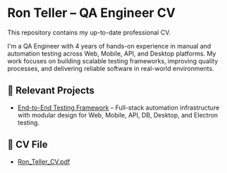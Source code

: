 # Ron Teller – QA Engineer CV

This repository contains my up-to-date professional CV.

I'm a QA Engineer with 4 years of hands-on experience in manual and automation testing across Web, Mobile, API, and Desktop platforms. My work focuses on building scalable testing frameworks, improving quality processes, and delivering reliable software in real-world environments.

## 🔗 Relevant Projects

- [End-to-End Testing Framework](https://github.com/1992ron/End-to-End-Testing-Framework) – Full-stack automation infrastructure with modular design for Web, Mobile, API, DB, Desktop, and Electron testing.

## 📄 CV File

- [Ron_Teller_CV.pdf](Ron_Teller_CV.pdf)
